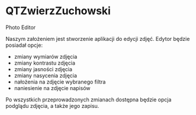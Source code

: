 # QTZwierzZuchowski

Photo Editor

Naszym założeniem jest stworzenie aplikacji do edycji zdjęć. Edytor będzie posiadał opcje:
- zmiany wymiarów zdjęcia 
- zmiany kontrastu zdjęcia
- zmiany jasności zdjęcia
- zmiany nasycenia zdjęcia
- nałożenia na zdjęcie wybranego filtra
- naniesienie na zdjęcie napisów

Po wszystkich przeprowadzonych zmianach dostępna będzie opcja podglądu zdjęcia, a także jego zapisu.
